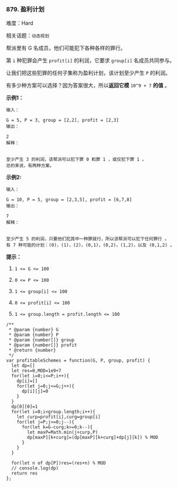 ### 879. 盈利计划

难度：Hard

相关话题：`动态规划`

帮派里有 G 名成员，他们可能犯下各种各样的罪行。



第 `i` 种犯罪会产生 `profit[i]` 的利润，它要求 `group[i]` 名成员共同参与。



让我们把这些犯罪的任何子集称为盈利计划，该计划至少产生 `P`  的利润。



有多少种方案可以选择？因为答案很大，所以**返回它模**  `10^9 + 7` **的值** 。







**示例1：** 



```
输入：

G = 5, P = 3, group = [2,2], profit = [2,3]
输出：

2
解释：


至少产生 3 的利润，该帮派可以犯下罪 0 和罪 1 ，或仅犯下罪 1 。
总的来说，有两种方案。
```


**示例2:** 



```
输入：

G = 10, P = 5, group = [2,3,5], profit = [6,7,8]
输出：

7
解释：


至少产生 5 的利润，只要他们犯其中一种罪就行，所以该帮派可以犯下任何罪行 。
有 7 种可能的计划：(0)，(1)，(2)，(0,1)，(0,2)，(1,2)，以及 (0,1,2) 。
```






**提示：** 




1.  `1 <= G <= 100` 

2.  `0 <= P <= 100` 

3.  `1 <= group[i] <= 100` 

4.  `0 <= profit[i] <= 100` 

5.  `1 <= group.length = profit.length <= 100` 








```
/**
 * @param {number} G
 * @param {number} P
 * @param {number[]} group
 * @param {number[]} profit
 * @return {number}
 */
var profitableSchemes = function(G, P, group, profit) {
  let dp=[]
  let res=0,MOD=1e9+7
  for(let i=0;i<=P;i++){
    dp[i]=[]
    for(let j=0;j<=G;j++){
      dp[i][j]=0
    }
  }
  dp[0][0]=1
  for(let i=0;i<group.length;i++){
    let curp=profit[i],curg=group[i]
    for(let j=P;j>=0;j--){
      for(let k=G-curg;k>=0;k--){
        let maxP=Math.min(j+curp,P)
        dp[maxP][k+curg]=(dp[maxP][k+curg]+dp[j][k]) % MOD
      }
    }
  }
  
  for(let n of dp[P])res=(res+n) % MOD
  // console.log(dp)
  return res
};
```

